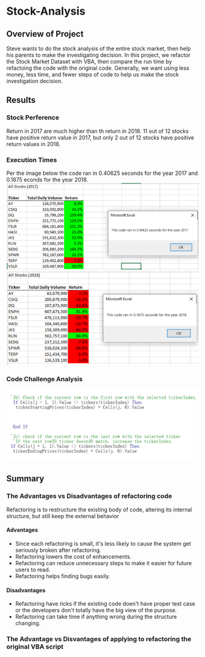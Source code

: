 # Stock-Analysis
## Overview of Project
Steve wants to do the stock analysis of the entire stock market, then help his parents to make the investigating decision. In this project, we refactor the Stock Market Dataset with VBA, then compare the run time by refactoing the code with the original code. Generally, we want using less money, less time, and fewer steps of code to help us make the stock investigation decision.
## Results
### Stock Perference
Return in 2017 are much higher than th return in 2018. 11 out of 12 stocks have positive return value in 2017, but only 2 out of 12 stocks have positive return values in 2018.
### Execution Times
Per the image below the code ran in 0.40625 seconds for the year 2017 and 0.1875 econds for the year 2018.
![](VBA_Challenge_2017.png)
![](VBA_Challenge_2018.png)
### Code Challenge Analysis
![](Code.PNG)
## Summary
### The Advantages vs Disadvantages of refactoring code
Refactoring is to restructure the existing body of code, altering its internal structure, but still keep the external behavior
#### Advantages
- Since each refactoring is small, it's less likely to cause the system get seriously broken after refactoring.
- Refactoring lowers the cost of enhancements.
- Refactoring can reduce unnecessary steps to make it easier for future users to read.
- Refactoring helps finding bugs easily.

#### Disadvantages
- Refactoring have ricks if the existing code doen't have proper test case or the developers don't totally have the big view of the purpose.
- Refactoring can take time if anything wrong during the structure changing.

### The Advantage vs Disvantages of applying to refactoring the original VBA script
